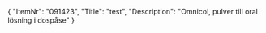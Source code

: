 {
  "ItemNr": "091423",
  "Title": "test",
  "Description": "Omnicol, pulver till oral lösning i dospåse"
}
